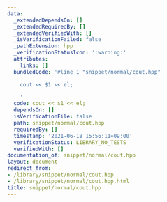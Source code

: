 ```yaml
---
data:
  _extendedDependsOn: []
  _extendedRequiredBy: []
  _extendedVerifiedWith: []
  _isVerificationFailed: false
  _pathExtension: hpp
  _verificationStatusIcon: ':warning:'
  attributes:
    links: []
  bundledCode: '#line 1 "snippet/normal/cout.hpp"

    cout << $1 << el;

    '
  code: cout << $1 << el;
  dependsOn: []
  isVerificationFile: false
  path: snippet/normal/cout.hpp
  requiredBy: []
  timestamp: '2021-06-18 15:56:11+09:00'
  verificationStatus: LIBRARY_NO_TESTS
  verifiedWith: []
documentation_of: snippet/normal/cout.hpp
layout: document
redirect_from:
- /library/snippet/normal/cout.hpp
- /library/snippet/normal/cout.hpp.html
title: snippet/normal/cout.hpp
---
```

